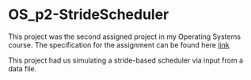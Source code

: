 # OS_p2-StrideScheduler
 
This project was the second assigned project in my Operating Systems course.
The specification for the assignment can be found here [link](https://github.com/pkivolowitz/CSC_4730_FALL_2022/tree/main/projects/p2)

This project had us simulating a stride-based scheduler via input from a data file.